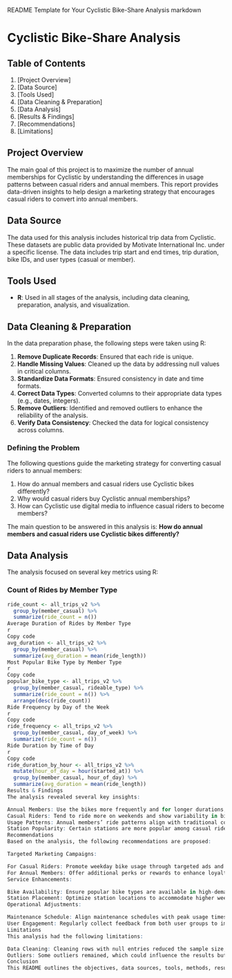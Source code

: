 README Template for Your Cyclistic Bike-Share Analysis
markdown
# Cyclistic Bike-Share Analysis

## Table of Contents
1. [Project Overview]
2. [Data Source]
3. [Tools Used]
4. [Data Cleaning & Preparation]
5. [Data Analysis]
6. [Results & Findings]
7. [Recommendations]
8. [Limitations]

## Project Overview
The main goal of this project is to maximize the number of annual memberships for Cyclistic by understanding the differences in usage patterns between casual riders and annual members. This report provides data-driven insights to help design a marketing strategy that encourages casual riders to convert into annual members.

## Data Source
The data used for this analysis includes historical trip data from Cyclistic. These datasets are public data provided by Motivate International Inc. under a specific license. The data includes trip start and end times, trip duration, bike IDs, and user types (casual or member).

## Tools Used
- **R**: Used in all stages of the analysis, including data cleaning, preparation, analysis, and visualization.

## Data Cleaning & Preparation
In the data preparation phase, the following steps were taken using R:

1. **Remove Duplicate Records**: Ensured that each ride is unique.
2. **Handle Missing Values**: Cleaned up the data by addressing null values in critical columns.
3. **Standardize Data Formats**: Ensured consistency in date and time formats.
4. **Correct Data Types**: Converted columns to their appropriate data types (e.g., dates, integers).
5. **Remove Outliers**: Identified and removed outliers to enhance the reliability of the analysis.
6. **Verify Data Consistency**: Checked the data for logical consistency across columns.

### Defining the Problem
The following questions guide the marketing strategy for converting casual riders to annual members:

1. How do annual members and casual riders use Cyclistic bikes differently?
2. Why would casual riders buy Cyclistic annual memberships?
3. How can Cyclistic use digital media to influence casual riders to become members?

The main question to be answered in this analysis is: **How do annual members and casual riders use Cyclistic bikes differently?**

## Data Analysis
The analysis focused on several key metrics using R:

### Count of Rides by Member Type
```r
ride_count <- all_trips_v2 %>%
  group_by(member_casual) %>%
  summarize(ride_count = n())
Average Duration of Rides by Member Type
r
Copy code
avg_duration <- all_trips_v2 %>%
  group_by(member_casual) %>%
  summarize(avg_duration = mean(ride_length))
Most Popular Bike Type by Member Type
r
Copy code
popular_bike_type <- all_trips_v2 %>%
  group_by(member_casual, rideable_type) %>%
  summarize(ride_count = n()) %>%
  arrange(desc(ride_count))
Ride Frequency by Day of the Week
r
Copy code
ride_frequency <- all_trips_v2 %>%
  group_by(member_casual, day_of_week) %>%
  summarize(ride_count = n())
Ride Duration by Time of Day
r
Copy code
ride_duration_by_hour <- all_trips_v2 %>%
  mutate(hour_of_day = hour(started_at)) %>%
  group_by(member_casual, hour_of_day) %>%
  summarize(avg_duration = mean(ride_length))
Results & Findings
The analysis revealed several key insights:

Annual Members: Use the bikes more frequently and for longer durations, indicating reliance on bikes for commuting or daily use.
Casual Riders: Tend to ride more on weekends and show variability in bike type preferences.
Usage Patterns: Annual members’ ride patterns align with traditional commuting hours, whereas casual riders use bikes more sporadically throughout the day.
Station Popularity: Certain stations are more popular among casual riders, suggesting opportunities for targeted marketing.
Recommendations
Based on the analysis, the following recommendations are proposed:

Targeted Marketing Campaigns:

For Casual Riders: Promote weekday bike usage through targeted ads and incentives to encourage more frequent use.
For Annual Members: Offer additional perks or rewards to enhance loyalty and maintain high usage rates.
Service Enhancements:

Bike Availability: Ensure popular bike types are available in high-demand areas and during peak times.
Station Placement: Optimize station locations to accommodate higher weekend and holiday usage by casual riders.
Operational Adjustments:

Maintenance Schedule: Align maintenance schedules with peak usage times to minimize downtime.
User Engagement: Regularly collect feedback from both user groups to improve services and address any issues.
Limitations
This analysis had the following limitations:

Data Cleaning: Cleaning rows with null entries reduced the sample size, potentially impacting the robustness of the findings.
Outliers: Some outliers remained, which could influence the results but were not entirely removable without compromising data integrity.
Conclusion
This README outlines the objectives, data sources, tools, methods, results, and recommendations of the Cyclistic Bike-Share Analysis. It provides a clear path from data collection to actionable insights, offering a foundation for marketing strategies aimed at converting casual riders to annual members.









